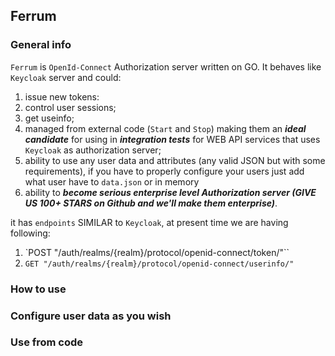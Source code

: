 ## Ferrum

### General info

`Ferrum` is `OpenId-Connect` Authorization server written on GO. It behaves like `Keycloak` server
and could:

1. issue new tokens:
2. control user sessions;
3. get useinfo;
4. managed from external code (`Start` and `Stop`) making them an ***ideal candidate*** for using in ***integration
   tests*** for WEB API services that uses `Keycloak` as authorization server;
5. ability to use any user data and attributes (any valid JSON but with some requirements), if you have to
   properly configure your users just add what user have to `data.json` or in memory
6. ability to ***become serious enterprise level Authorization server (GIVE US 100+ STARS on Github
   and we'll make them enterprise)***.

it has `endpoints` SIMILAR to `Keycloak`, at present time we are having following:
1. `POST "/auth/realms/{realm}/protocol/openid-connect/token/"``
2. `GET "/auth/realms/{realm}/protocol/openid-connect/userinfo/"`

### How to use

### Configure user data as you wish

### Use from code